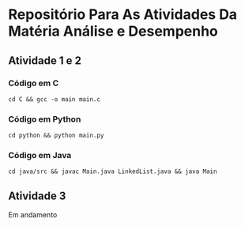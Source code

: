 # Repositório Para As Atividades Da Matéria Análise e Desempenho

## Atividade 1 e 2
### Código em C
```console
cd C && gcc -o main main.c
```
### Código em Python

``` 
cd python && python main.py
```

### Código em Java 
```
cd java/src && javac Main.java LinkedList.java && java Main
```

## Atividade 3 
Em andamento